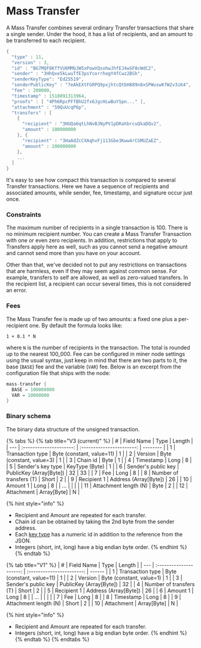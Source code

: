 # Mass Transfer

A Mass Transfer combines several ordinary Transfer transactions that share a single sender. Under the hood, it has a list of recipients, and an amount to be transferred to each recipient.

```cpp
{
  "type" : 11,
  "version" : 3,
  "id" : "BG7MQF8KffVU6MMbJW5xPowVQsohwJhfEJ4wSF8cWdC2",
  "sender" : "3HhQxe5kLwuTfE3psYcorrhogY4fCwz2BSh",
  "senderKeyType": "Ed25519",
  "senderPublicKey" : "7eAkEXtFGRPQ9pxjhtcQtbH889n8xSPWuswKfW2v3iK4",
  "fee" : 200000,
  "timestamp" : 1518091313964,
  "proofs" : [ "4Ph6RpcPFfBhU2fx6JgcHLwBuYSpn..." ],
  "attachment" : "59QuUcqP6p",
  "transfers" : [
    {
      "recipient" : "3HUQa6qtLhNvBJNyPV1pDRahbrcuQkaDQv2",
      "amount" : 100000000
    }, {
      "recipient" : "3HaAdZcCXAqhvFj113Gbe3Kww4rCGMUZaEZ",
      "amount" : 200000000
    },
    ...
  ]
}
```

It's easy to see how compact this transaction is compared to several Transfer transactions. Here we have a sequence of recipients and associated amounts, while sender, fee, timestamp, and signature occur just once.

### Constraints

The maximum number of recipients in a single transaction is 100. There is no minimum recipient number. You can create a Mass Transfer Transaction with one or even zero recipients. In addition, restrictions that apply to Transfers apply here as well, such as you cannot send a negative amount and cannot send more than you have on your account.

Other than that, we've decided not to put any restrictions on transactions that are harmless, even if they may seem against common sense. For example, transfers to self are allowed, as well as zero-valued transfers. In the recipient list, a recipient can occur several times, this is not considered an error.

### Fees

The Mass Transfer fee is made up of two amounts: a fixed one plus a per-recipient one. By default the formula looks like:

```
1 + 0.1 * N
```

where `N` is the number of recipients in the transaction. The total is rounded up to the nearest 100\_000. Fee can be configured in miner node settings using the usual syntax, just keep in mind that there are two parts to it, the base (`BASE`) fee and the variable (`VAR`) fee. Below is an excerpt from the configuration file that ships with the node:

```cpp
mass-transfer {
  BASE = 100000000
  VAR = 10000000
}
```

### Binary schema

The binary data structure of the unsigned transaction.

{% tabs %}
{% tab title="V3 (current)" %}
| #   |        Field Name       |            Type           | Length   |
| --- | :---------------------: | :-----------------------: | -------- |
| 1   |     Transaction type    | Byte (constant, value=11) | 1        |
| 2   |         Version         |  Byte (constant, value=3) | 1        |
| 3   |         Chain id        |            Byte           | 1        |
| 4   |        Timestamp        |            Long           | 8        |
| 5   |    Sender's key type    |       KeyType (Byte)      | 1        |
| 6   |   Sender's public key   |  PublicKey (Array\[Byte]) | 32 \| 33 |
| 7   |           Fee           |            Long           | 8        |
| 8   | Number of transfers (T) |           Short           | 2        |
| 9   |       Recipient 1       |   Address (Array\[Byte])  | 26       |
| 10  |         Amount 1        |            Long           | 8        |
| ... |                         |                           |          |
| 11  |  Attachment length (N)  |            Byte           | 2        |
| 12  |        Attachment       |        Array\[Byte]       | N        |

{% hint style="info" %}
* Recipient and Amount are repeated for each transfer.
* Chain id can be obtained by taking the 2nd byte from the sender address.
* Each [key type](../../accounts.md#key-types) has a numeric id in addition to the reference from the JSON.
* Integers (short, int, long) have a big endian byte order.
{% endhint %}
{% endtab %}

{% tab title="V1" %}
| #   |        Field Name       |            Type           | Length |
| --- | :---------------------: | :-----------------------: | ------ |
| 1   |     Transaction type    | Byte (constant, value=11) | 1      |
| 2   |         Version         |  Byte (constant, value=1) | 1      |
| 3   |   Sender's public key   |  PublicKey (Array\[Byte]) | 32     |
| 4   | Number of transfers (T) |           Short           | 2      |
| 5   |       Recipient 1       |   Address (Array\[Byte])  | 26     |
| 6   |         Amount 1        |            Long           | 8      |
| ... |                         |                           |        |
| 7   |           Fee           |            Long           | 8      |
| 8   |        Timestamp        |            Long           | 8      |
| 9   |  Attachment length (N)  |           Short           | 2      |
| 10  |        Attachment       |        Array\[Byte]       | N      |

{% hint style="info" %}
* Recipient and Amount are repeated for each transfer.
* Integers (short, int, long) have a big endian byte order.
{% endhint %}
{% endtab %}
{% endtabs %}
